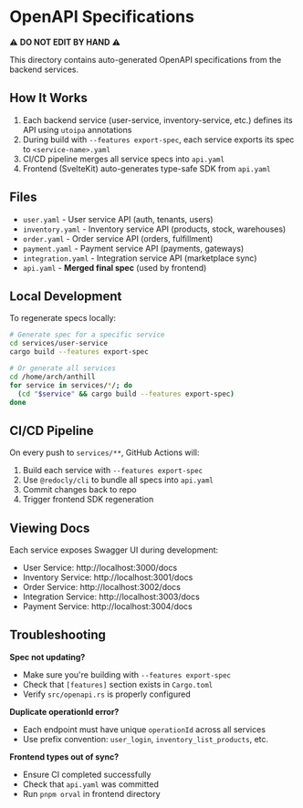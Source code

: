 # OpenAPI Specifications

⚠️ **DO NOT EDIT BY HAND** ⚠️

This directory contains auto-generated OpenAPI specifications from the backend services.

## How It Works

1. Each backend service (user-service, inventory-service, etc.) defines its API using `utoipa` annotations
2. During build with `--features export-spec`, each service exports its spec to `<service-name>.yaml`
3. CI/CD pipeline merges all service specs into `api.yaml`
4. Frontend (SvelteKit) auto-generates type-safe SDK from `api.yaml`

## Files

- `user.yaml` - User service API (auth, tenants, users)
- `inventory.yaml` - Inventory service API (products, stock, warehouses)
- `order.yaml` - Order service API (orders, fulfillment)
- `payment.yaml` - Payment service API (payments, gateways)
- `integration.yaml` - Integration service API (marketplace sync)
- `api.yaml` - **Merged final spec** (used by frontend)

## Local Development

To regenerate specs locally:

```bash
# Generate spec for a specific service
cd services/user-service
cargo build --features export-spec

# Or generate all services
cd /home/arch/anthill
for service in services/*/; do
  (cd "$service" && cargo build --features export-spec)
done
```

## CI/CD Pipeline

On every push to `services/**`, GitHub Actions will:
1. Build each service with `--features export-spec`
2. Use `@redocly/cli` to bundle all specs into `api.yaml`
3. Commit changes back to repo
4. Trigger frontend SDK regeneration

## Viewing Docs

Each service exposes Swagger UI during development:

- User Service: http://localhost:3000/docs
- Inventory Service: http://localhost:3001/docs
- Order Service: http://localhost:3002/docs
- Integration Service: http://localhost:3003/docs
- Payment Service: http://localhost:3004/docs

## Troubleshooting

**Spec not updating?**
- Make sure you're building with `--features export-spec`
- Check that `[features]` section exists in `Cargo.toml`
- Verify `src/openapi.rs` is properly configured

**Duplicate operationId error?**
- Each endpoint must have unique `operationId` across all services
- Use prefix convention: `user_login`, `inventory_list_products`, etc.

**Frontend types out of sync?**
- Ensure CI completed successfully
- Check that `api.yaml` was committed
- Run `pnpm orval` in frontend directory
